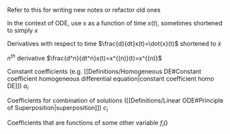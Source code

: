 Refer to this for writing new notes or refactor old ones

In the context of ODE, use x as a function of time
$x(t)$, sometimes shortened to simply $x$

Derivatives with respect to time
$\frac{d}{dt}x(t)=\dot{x}(t)$ shortened to $\dot{x}$

$n^{th}$ derivative
$\frac{d^n}{dt^n}x(t)=x^{(n)}(t)=x^{(n)}$

Constant coefficients (e.g. [[Definitions/Homogeneous DE#Constant coefficient homogeneous differential equation|constant coefficient homo DE]])
$a_i$ 

Coefficients for combination of solutions ([[Definitions/Linear ODE#Principle of Superposition|superposition]])
$c_i$

Coefficients that are functions of some other variable
$f_i()$




